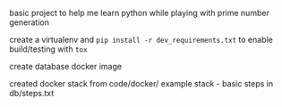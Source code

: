 
basic project to help me learn python while playing with prime number generation


create a virtualenv and `pip install -r dev_requirements.txt` to enable build/testing with `tox`



create database docker image

created docker stack from code/docker/ example stack - basic steps in db/steps.txt


